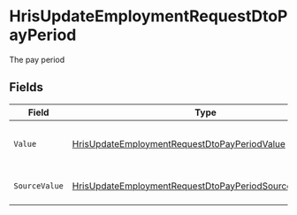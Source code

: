 # HrisUpdateEmploymentRequestDtoPayPeriod

The pay period


## Fields

| Field                                                                                                                                         | Type                                                                                                                                          | Required                                                                                                                                      | Description                                                                                                                                   | Example                                                                                                                                       |
| --------------------------------------------------------------------------------------------------------------------------------------------- | --------------------------------------------------------------------------------------------------------------------------------------------- | --------------------------------------------------------------------------------------------------------------------------------------------- | --------------------------------------------------------------------------------------------------------------------------------------------- | --------------------------------------------------------------------------------------------------------------------------------------------- |
| `Value`                                                                                                                                       | [HrisUpdateEmploymentRequestDtoPayPeriodValue](../../Models/Components/HrisUpdateEmploymentRequestDtoPayPeriodValue.md)                       | :heavy_minus_sign:                                                                                                                            | The pay period of the job postings.                                                                                                           | hour                                                                                                                                          |
| `SourceValue`                                                                                                                                 | [HrisUpdateEmploymentRequestDtoPayPeriodSourceValueUnion](../../Models/Components/HrisUpdateEmploymentRequestDtoPayPeriodSourceValueUnion.md) | :heavy_minus_sign:                                                                                                                            | The source value of the pay period.                                                                                                           | Hour                                                                                                                                          |